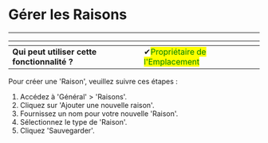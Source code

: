 # Gérer les Raisons

------

<table data-card-size="large" data-view="cards" data-full-width="false"><thead><tr><th></th><th></th><th></th></tr></thead><tbody><tr><td><strong>Qui peut utiliser cette fonctionnalité ?</strong></td><td><span data-gb-custom-inline data-tag="emoji" data-code="2714">✔</span><mark style="color:green;">Propriétaire de l'Emplacement</mark></td><td></td></tr></tbody></table>

Pour créer une 'Raison', veuillez suivre ces étapes :

1. Accédez à 'Général' > 'Raisons'.
2. Cliquez sur 'Ajouter une nouvelle raison'.
3. Fournissez un nom pour votre nouvelle 'Raison'.
4. Sélectionnez le type de 'Raison'.
5. Cliquez 'Sauvegarder'.

